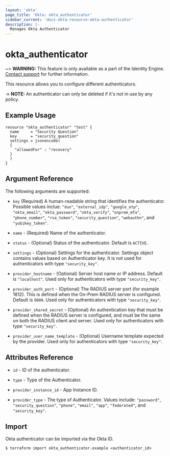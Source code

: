 ```yaml
---
layout: 'okta'
page_title: 'Okta: okta_authenticator'
sidebar_current: 'docs-okta-resource-okta-authenticator'
description: |-
  Manages Okta Authenticator
---
```


# okta_authenticator

~> **WARNING:** This feature is only available as a part of the Identity Engine. [Contact support](mailto:dev-inquiries@okta.com) for further information.

This resource allows you to configure different authenticators.

-> **NOTE:** An authenticator can only be deleted if it's not in use by any policy.

## Example Usage

```hcl
resource "okta_authenticator" "test" {
  name     = "Security Question"
  key      = "security_question"
  settings = jsonencode(
  {
    "allowedFor" : "recovery"
  }
  )
}
```

## Argument Reference

The following arguments are supported:

- `key` (Required) A human-readable string that identifies the authenticator. Possible values inclue: `"duo"`, `"external_idp"`, `"google_otp"`, `"okta_email"`, `"okta_password"`, `"okta_verify"`, `"onprem_mfa"`, `"phone_number"`, `"rsa_token"`, `"security_question"`, `"webauthn"`, and `"yubikey_token"`.

- `name` - (Required) Name of the authenticator.

- `status` - (Optional) Status of the authenticator. Default is `ACTIVE`.

- `settings` - (Optional) Settings for the authenticator. Settings object contains values based on Authenticator key. It is not used for authenticators with type `"security_key"`.

- `provider_hostname` - (Optional) Server host name or IP address. Default is `"localhost"`. Used only for authenticators with type `"security_key"`.

- `provider_auth_port` - (Optional) The RADIUS server port (for example 1812). This is defined when the On-Prem RADIUS server is configured. Default is `9000`. Used only for authenticators with type `"security_key"`.

- `provider_shared_secret` - (Optional) An authentication key that must be defined when the RADIUS server is configured, and must be the same on both the RADIUS client and server. Used only for authenticators with type `"security_key"`.

- `provider_user_name_template` - (Optional) Username template expected by the provider. Used only for authenticators with type `"security_key"`.

## Attributes Reference

- `id` - ID of the authenticator.

- `type` - Type of the Authenticator.

- `provider_instance_id` - App Instance ID.

- `provider_type` - The type of Authenticator. Values include: `"password"`, `"security_question"`, `"phone"`, `"email"`, `"app"`, `"federated"`, and `"security_key"`.

## Import

Okta authenticator can be imported via the Okta ID.

```
$ terraform import okta_authenticator.example <authenticator_id>
```
